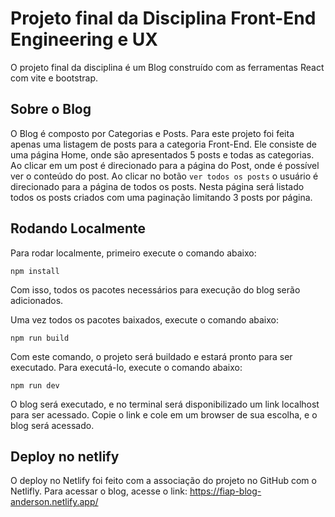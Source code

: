 # Projeto final da Disciplina Front-End Engineering e UX

O projeto final da disciplina é um Blog construído com as ferramentas React com vite e bootstrap.

## Sobre o Blog

O Blog é composto por Categorias e Posts. Para este projeto foi feita apenas uma listagem de posts para a categoria Front-End. Ele consiste de uma página Home, onde são apresentados 5 posts e todas as categorias. Ao clicar em um post é direcionado para a página do Post, onde é possível ver o conteúdo do post. Ao clicar no botão `ver todos os posts` o usuário é direcionado para a página de todos os posts. Nesta página será listado todos os posts criados com uma paginação limitando 3 posts por página.

## Rodando Localmente

Para rodar localmente, primeiro execute o comando abaixo:

```shel
npm install
```
Com isso, todos os pacotes necessários para execução do blog serão adicionados.

Uma vez todos os pacotes baixados, execute o comando abaixo:

```shell
npm run build
```
Com este comando, o projeto será buildado e estará pronto para ser executado. Para executá-lo, execute o comando abaixo:

```shell
npm run dev
```

O blog será executado, e no terminal será disponibilizado um link localhost para ser acessado. Copie o link e cole em um browser de sua escolha, e o blog será acessado.

## Deploy no netlify 

O deploy no Netlify foi feito com a associação do projeto no GitHub com o Netlifly. Para acessar o blog, acesse o link: https://fiap-blog-anderson.netlify.app/